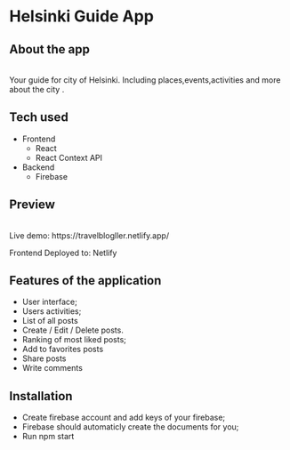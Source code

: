 # Helsinki Guide App
## About the app
<br />
Your guide for city of Helsinki. Including places,events,activities and more about the city .

## Tech used 

- Frontend
  - React
  - React Context API
 - Backend 
    - Firebase



## Preview
<br />
Live demo: https://travelblogller.netlify.app/
<br />

Frontend Deployed to: Netlify
<br />

## Features of the application
- User interface;
- Users activities;
- List of all posts
- Create / Edit / Delete posts.
- Ranking of most liked posts;
- Add to favorites posts
- Share posts 
- Write comments

## Installation
- Create firebase account and add keys of your firebase;
- Firebase should automaticly create the documents for you;
- Run npm start
